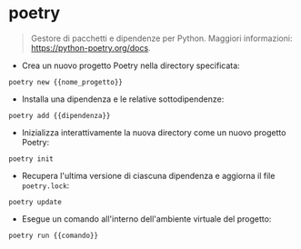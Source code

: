 # poetry

> Gestore di pacchetti e dipendenze per Python.
> Maggiori informazioni: <https://python-poetry.org/docs>.

- Crea un nuovo progetto Poetry nella directory specificata:

`poetry new {{nome_progetto}}`

- Installa una dipendenza e le relative sottodipendenze:

`poetry add {{dipendenza}}`

- Inizializza interattivamente la nuova directory come un nuovo progetto Poetry:

`poetry init`

- Recupera l'ultima versione di ciascuna dipendenza e aggiorna il file `poetry.lock`:

`poetry update`

- Esegue un comando all'interno dell'ambiente virtuale del progetto:

`poetry run {{comando}}`
